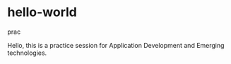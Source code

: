 # hello-world
prac

Hello, this is a practice session for Application Development and Emerging technologies.
